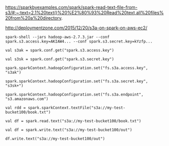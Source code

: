 https://sparkbyexamples.com/spark/spark-read-text-file-from-s3/#:~:text=2.1%20text()%20%E2%80%93%20Read%20text,all%20files%20from%20a%20directory.

http://deploymentzone.com/2015/12/20/s3a-on-spark-on-aws-ec2/
```
spark-shell --jars hadoop-aws-2.7.3.jar --conf spark.s3.access.key=AKIAW4... --conf spark.s3.secret.key=kYzfp...

val s3ak = spark.conf.get("spark.s3.access.key")

val s3sk = spark.conf.get("spark.s3.secret.key")

spark.sparkContext.hadoopConfiguration.set("fs.s3a.access.key", "s3ak")

spark.sparkContext.hadoopConfiguration.set("fs.s3a.secret.key", "s3sk+")
	 
spark.sparkContext.hadoopConfiguration.set("fs.s3a.endpoint", "s3.amazonaws.com")

val rdd = spark.sparkContext.textFile("s3a://my-test-bucket100/book.txt")

val df = spark.read.text("s3a://my-test-bucket100/book.txt")

val df = spark.write.text("s3a://my-test-bucket100/out")

df.write.text("s3a://my-test-bucket100/out")
```
